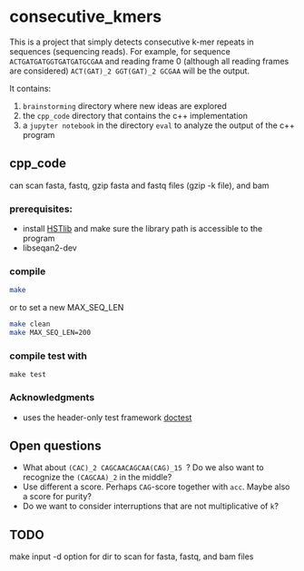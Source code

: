 # consecutive_kmers
This is a project that simply detects consecutive k-mer repeats in sequences (sequencing reads).
For example, for sequence `ACTGATGATGGTGATGATGCGAA` and reading frame 0 (although all reading frames are considered) `ACT(GAT)_2 GGT(GAT)_2 GCGAA`
will be the output.

It contains:
1. `brainstorming` directory where new ideas are explored
2. the `cpp_code` directory that contains the c++ implementation
3. a `jupyter notebook` in the directory `eval` to analyze the output of the c++ program

## cpp_code
can scan fasta, fastq, gzip fasta and fastq files (gzip -k file), and bam
### prerequisites:
- install [HSTlib](https://github.com/samtools/htslib/tree/develop) and make sure the library path is accessible to the program
- libseqan2-dev

### compile
```bash
make
```
or to set a new MAX_SEQ_LEN
```bash
make clean
make MAX_SEQ_LEN=200
```
### compile test with
```
make test
```
### Acknowledgments
- uses the header-only test framework [doctest](https://github.com/doctest/doctest)

## Open questions
- What about `(CAC)_2 CAGCAACAGCAA(CAG)_15 `? Do we also want to recognize the `(CAGCAA)_2` in the middle?
- Use different a score. Perhaps `CAG`-score together with `acc`. Maybe also a score for purity?
- Do we want to consider interruptions that are not multiplicative of `k`?


## TODO
make input -d option for dir to scan for fasta, fastq, and bam files
